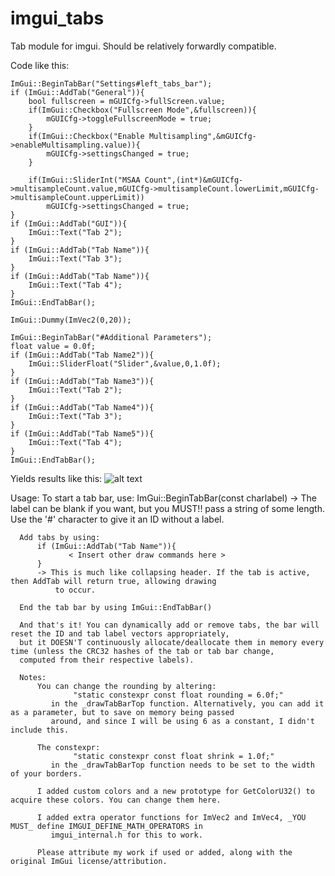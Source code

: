 # imgui_tabs
Tab module for imgui. Should be relatively forwardly compatible. 

Code like this: 
```
ImGui::BeginTabBar("Settings#left_tabs_bar");
if (ImGui::AddTab("General")){
    bool fullscreen = mGUICfg->fullScreen.value;
    if(ImGui::Checkbox("Fullscreen Mode",&fullscreen)){
        mGUICfg->toggleFullscreenMode = true;
    }
    if(ImGui::Checkbox("Enable Multisampling",&mGUICfg->enableMultisampling.value)){
        mGUICfg->settingsChanged = true;
    }

    if(ImGui::SliderInt("MSAA Count",(int*)&mGUICfg->multisampleCount.value,mGUICfg->multisampleCount.lowerLimit,mGUICfg->multisampleCount.upperLimit))
        mGUICfg->settingsChanged = true;
}
if (ImGui::AddTab("GUI")){
    ImGui::Text("Tab 2");
}
if (ImGui::AddTab("Tab Name")){
    ImGui::Text("Tab 3");
}
if (ImGui::AddTab("Tab Name")){
    ImGui::Text("Tab 4");
}
ImGui::EndTabBar();

ImGui::Dummy(ImVec2(0,20));

ImGui::BeginTabBar("#Additional Parameters");
float value = 0.0f;
if (ImGui::AddTab("Tab Name2")){
    ImGui::SliderFloat("Slider",&value,0,1.0f);
}
if (ImGui::AddTab("Tab Name3")){
    ImGui::Text("Tab 2");
}
if (ImGui::AddTab("Tab Name4")){
    ImGui::Text("Tab 3");
}
if (ImGui::AddTab("Tab Name5")){
    ImGui::Text("Tab 4");
}
ImGui::EndTabBar();
```
Yields results like this:
![alt text](http://i.imgur.com/6PSK9NL.gif "Animated Tabs")

  Usage:
      To start a tab bar, use: ImGui::BeginTabBar(const charlabel)
          -> The label can be blank if you want, but you MUST!! pass a string of some length. Use the '#' character to
              give it an ID without a label.
 
      Add tabs by using:
          if (ImGui::AddTab("Tab Name")){
                 < Insert other draw commands here >
          }
          -> This is much like collapsing header. If the tab is active, then AddTab will return true, allowing drawing
              to occur.
 
      End the tab bar by using ImGui::EndTabBar()
 
      And that's it! You can dynamically add or remove tabs, the bar will reset the ID and tab label vectors appropriately,
      but it DOESN'T continuously allocate/deallocate them in memory every time (unless the CRC32 hashes of the tab or tab bar change,
      computed from their respective labels).
 
      Notes:
          You can change the rounding by altering:
                  "static constexpr const float rounding = 6.0f;"
             in the _drawTabBarTop function. Alternatively, you can add it as a parameter, but to save on memory being passed
             around, and since I will be using 6 as a constant, I didn't include this.
 
          The constexpr:
                  "static constexpr const float shrink = 1.0f;"
             in the _drawTabBarTop function needs to be set to the width of your borders.
 
          I added custom colors and a new prototype for GetColorU32() to acquire these colors. You can change them here.
 
          I added extra operator functions for ImVec2 and ImVec4, _YOU MUST_ define IMGUI_DEFINE_MATH_OPERATORS in
             imgui_internal.h for this to work.
 
          Please attribute my work if used or added, along with the original ImGui license/attribution.
 
 
